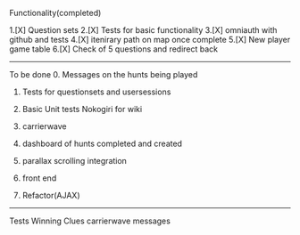 Functionality(completed)

1.[X] Question sets
2.[X] Tests for basic functionality
3.[X] omniauth with github and tests
4.[X] itenirary path on map once complete
5.[X] New player game table
6.[X] Check of 5 questions and redirect back


-----------------------------------

To be done
0. Messages on the hunts being played
1. Tests for questionsets and usersessions
3. Basic Unit tests
 Nokogiri for wiki

4. carrierwave

7. dashboard of hunts completed and created
8. parallax scrolling integration
9. front end
10. Refactor(AJAX)

---------------------
Tests
Winning
Clues
carrierwave
messages

